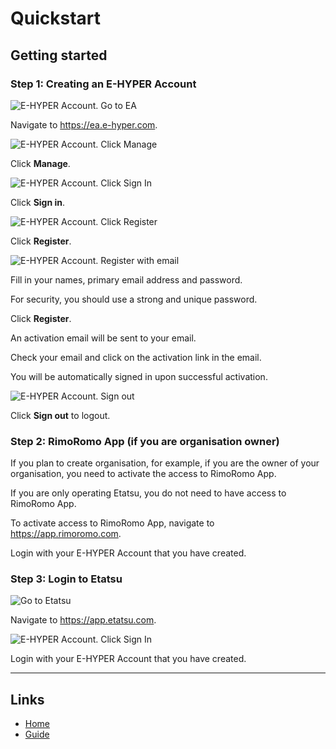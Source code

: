 # Quickstart

## Getting started

### Step 1: Creating an E-HYPER Account

![E-HYPER Account. Go to EA](../../img/quickstart/e-hyper_account-010-go-to-ea-132901.png)

Navigate to https://ea.e-hyper.com.

![E-HYPER Account. Click Manage](../../img/quickstart/e-hyper_account-020-click-manage-133011.png)

Click **Manage**.

![E-HYPER Account. Click Sign In](../../img/quickstart/e-hyper_account-030-click-sign-in-181740.png)

Click **Sign in**.

![E-HYPER Account. Click Register](../../img/quickstart/e-hyper_account-040-register-182556.png)

Click **Register**.

![E-HYPER Account. Register with email](../../img/quickstart/e-hyper_account-050-register-133719.png)

Fill in your names, primary email address and password.

For security, you should use a strong and unique password.

Click **Register**.

An activation email will be sent to your email.

Check your email and click on the activation link in the email.

You will be automatically signed in upon successful activation.

![E-HYPER Account. Sign out](../../img/quickstart/e-hyper_account-060-sign-out-180254.png)

Click **Sign out** to logout.

### Step 2: RimoRomo App (if you are organisation owner)

If you plan to create organisation, for example, if you are the owner of your organisation, you need to activate the access to RimoRomo App.

If you are only operating Etatsu, you do not need to have access to RimoRomo App.

To activate access to RimoRomo App, navigate to https://app.rimoromo.com.

Login with your E-HYPER Account that you have created.

### Step 3: Login to Etatsu

![Go to Etatsu](../../img/quickstart/e-hyper_account-070-go-to-etatsu-183020.png)

Navigate to https://app.etatsu.com.

![E-HYPER Account. Click Sign In](../../img/quickstart/e-hyper_account-080-signin-with-email-133437.png)

Login with your E-HYPER Account that you have created.

---

## Links

- [Home](../../README.md)
- [Guide](../index.md)
